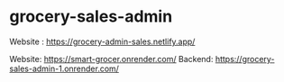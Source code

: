 # grocery-sales-admin

Website : https://grocery-admin-sales.netlify.app/


Website: https://smart-grocer.onrender.com/
Backend: https://grocery-sales-admin-1.onrender.com/
 
